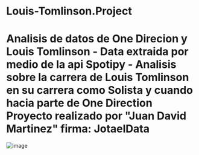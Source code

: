 # Louis-Tomlinson.Project
# Analisis de datos de One Direcion y Louis Tomlinson  - Data extraida por medio de la api Spotipy - Analisis sobre la carrera de Louis Tomlinson en su carrera como Solista y cuando hacia parte de One Direction  Proyecto realizado por "Juan David Martinez"  firma: JotaelData
![image](https://github.com/jotaeldata/Louis-Tomlinson.Project/assets/174212765/c40a627d-0ece-4a14-b30c-10903e036a5d)
